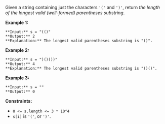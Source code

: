 Given a string containing just the characters `'('` and `')'`, return *the length of the longest valid (well-formed) parentheses* *substring*.

**Example 1:**


```
**Input:** s = "(()"
**Output:** 2
**Explanation:** The longest valid parentheses substring is "()".

```

**Example 2:**


```
**Input:** s = ")()())"
**Output:** 4
**Explanation:** The longest valid parentheses substring is "()()".

```

**Example 3:**


```
**Input:** s = ""
**Output:** 0

```

**Constraints:**

* `0 <= s.length <= 3 * 10^4`
* `s[i]` is `'('`, or `')'`.
